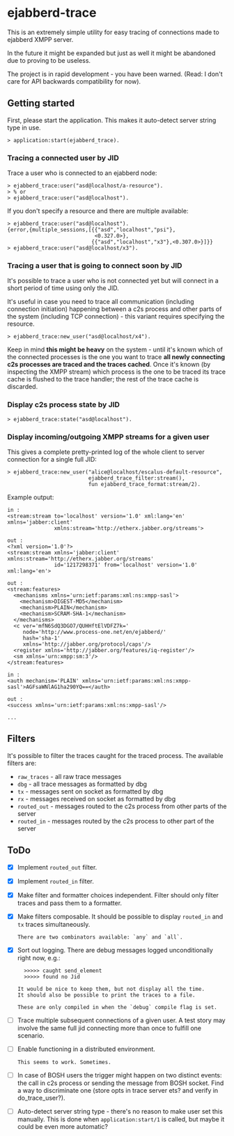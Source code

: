 # ejabberd-trace

This is an extremely simple utility for easy tracing of connections made
to ejabberd XMPP server.

In the future it might be expanded but just as well it might be abandoned
due to proving to be useless.

The project is in rapid development - you have been warned.
(Read: I don't care for API backwards compatibility for now).

## Getting started

First, please start the application.
This makes it auto-detect server string type in use.

    > application:start(ejabberd_trace).

### Tracing a connected user by JID

Trace a user who is connected to an ejabberd node:

    > ejabberd_trace:user("asd@localhost/a-resource").
    > % or
    > ejabberd_trace:user("asd@localhost").

If you don't specify a resource and there are multiple available:

    > ejabberd_trace:user("asd@localhost").
    {error,{multiple_sessions,[{{"asd","localhost","psi"},
                                <0.327.0>},
                               {{"asd","localhost","x3"},<0.307.0>}]}}
    > ejabberd_trace:user("asd@localhost/x3").

### Tracing a user that is going to connect soon by JID

It's possible to trace a user who is not connected yet
but will connect in a short period of time using only the JID.

It's useful in case you need to trace all communication
(including connection initiation) happening between a c2s process
and other parts of the system (including TCP connection) - this
variant requires specifying the resource.

    > ejabberd_trace:new_user("asd@localhost/x4").

Keep in mind **this might be heavy** on the system - until it's known which
of the connected processes is the one you want to trace **all newly connecting
c2s processes are traced and the traces cached**.
Once it's known (by inspecting the XMPP stream) which process is the one
to be traced its trace cache is flushed to the trace handler; the rest of
the trace cache is discarded.

### Display c2s process state by JID

    > ejabberd_trace:state("asd@localhost").

### Display incoming/outgoing XMPP streams for a given user

This gives a complete pretty-printed log of the whole client
to server connection for a single full JID:

    > ejabberd_trace:new_user("alice@localhost/escalus-default-resource",
                              ejabberd_trace_filter:stream(),
                              fun ejabberd_trace_format:stream/2).

Example output:

    in :
    <stream:stream to='localhost' version='1.0' xml:lang='en' xmlns='jabber:client'
                   xmlns:stream='http://etherx.jabber.org/streams'>

    out :
    <?xml version='1.0'?>
    <stream:stream xmlns='jabber:client' xmlns:stream='http://etherx.jabber.org/streams'
                   id='1217298371' from='localhost' version='1.0' xml:lang='en'>

    out :
    <stream:features>
      <mechanisms xmlns='urn:ietf:params:xml:ns:xmpp-sasl'>
        <mechanism>DIGEST-MD5</mechanism>
        <mechanism>PLAIN</mechanism>
        <mechanism>SCRAM-SHA-1</mechanism>
      </mechanisms>
      <c ver='mfN6SdQ3DGO7/QUHHftElVDFZ7k='
         node='http://www.process-one.net/en/ejabberd/'
         hash='sha-1'
         xmlns='http://jabber.org/protocol/caps'/>
      <register xmlns='http://jabber.org/features/iq-register'/>
      <sm xmlns='urn:xmpp:sm:3'/>
    </stream:features>

    in :
    <auth mechanism='PLAIN' xmlns='urn:ietf:params:xml:ns:xmpp-sasl'>AGFsaWNlAG1ha290YQ==</auth>

    out :
    <success xmlns='urn:ietf:params:xml:ns:xmpp-sasl'/>

    ...

## Filters

It's possible to filter the traces caught for the traced process.
The available filters are:

- `raw_traces` - all raw trace messages
- `dbg` - all trace messages as formatted by dbg
- `tx` - messages sent on socket as formatted by dbg
- `rx` - messages received on socket as formatted by dbg
- `routed_out` - messages routed to the c2s process from other parts
                 of the server
- `routed_in` - messages routed by the c2s process to other part of the
                server

## ToDo

- [x] Implement `routed_out` filter.

- [x] Implement `routed_in` filter.

- [x] Make filter and formatter choices independent.
      Filter should only filter traces and pass them to a formatter.

- [x] Make filters composable.
      It should be possible to display `routed_in` and `tx` traces
      simultaneously.

      There are two combinators available: `any` and `all`.

- [x] Sort out logging.
      There are debug messages logged unconditionally right now, e.g.:

        >>>>> caught send_element
        >>>>> found no Jid

      It would be nice to keep them, but not display all the time.
      It should also be possible to print the traces to a file.

      These are only compiled in when the `debug` compile flag is set.

- [ ] Trace multiple subsequent connections of a given user.
      A test story may involve the same full jid connecting more than
      once to fulfill one scenario.

- [ ] Enable functioning in a distributed environment.

      This seems to work. Sometimes.

- [ ] In case of BOSH users the trigger might happen on two distinct
      events: the call in c2s process or sending the message from BOSH
      socket. Find a way to discriminate one (store opts in trace server
      ets? and verify in do_trace_user?).

- [ ] Auto-detect server string type - there's no reason to make user
      set this manually. This is done when `application:start/1` is
      called, but maybe it could be even more automatic?
